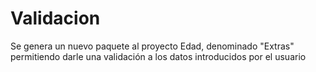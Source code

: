 # Validacion
Se genera un nuevo paquete al proyecto Edad, denominado "Extras" permitiendo darle una validación a los datos introducidos por el usuario
